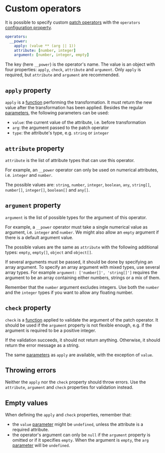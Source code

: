 # Custom operators

It is possible to specify custom
[patch operators](../client/query/patch.md#available-operators) with the
`operators` [configuration property](server/usage/configuration.md#properties).

```yml
operators:
  __power:
    apply: (value ** (arg || 1))
    attribute: [number, integer]
    argument: [number, integer, empty]
```

The key (here `__power`) is the operator's name. The value is an object with
four properties: `apply`, `check`, `attribute` and `argument`. Only `apply`
is required, but `attribute` and `argument` are recommended.

## `apply` property

`apply` is a [function](server/usage/functions.md) performing the transformation.
It must return the new value after the transformation has been applied.
Besides the regular [parameters](server/usage/functions.md#parameters), the
following parameters can be used:
  - `value`: the current value of the attribute, i.e. before transformation
  - `arg`: the argument passed to the patch operator
  - `type`: the attribute's type, e.g. `string` or `integer`

## `attribute` property

`attribute` is the list of attribute types that can use this operator.

For example, an `__power` operator can only be used on numerical attributes,
i.e. `integer` and `number`.

The possible values are: `string`, `number`, `integer`, `boolean`, `any`,
`string[]`, `number[]`, `integer[]`, `boolean[]` and `any[]`.

## `argument` property

`argument` is the list of possible types for the argument of this operator.

For example, a `__power` operator must take a single numerical value as
argument, i.e. `integer` and `number`. We might also allow an `empty`
argument if there is a default argument value.

The possible values are the same as `attribute` with the following additional
types: `empty`, `empty[]`, `object` and `object[]`.

If several arguments must be passed, it should be done by specifying an array
argument. To specify an array argument with mixed types, use several array
types. For example `argument: ['number[]', 'string[]']` requires the argument
to be an array containing either numbers, strings or a mix of them.

Remember that the `number` argument excludes integers. Use both the `number`
and the `integer` types if you want to allow any floating number.

## `check` property

`check` is a [function](server/usage/functions.md) applied to validate the argument
of the patch operator. It should be used if the `argument` property is not
flexible enough, e.g. if the argument is required to be a positive integer.

If the validation succeeds, it should not return anything. Otherwise, it
should return the error message as a string.

The same [parameters](server/usage/functions.md#parameters) as `apply` are available,
with the exception of `value`.

## Throwing errors

Neither the `apply` nor the `check` property should throw errors.
Use the `attribute`, `argument` and `check` properties for validation instead.

## Empty values

When defining the `apply` and `check` properties, remember that:
  - the `value` [parameter](server/usage/functions.md#parameters) might be
    `undefined`, unless the attribute is a required attribute.
  - the operator's argument can only be `null` if the `argument` property is
    omitted or if it specifies `empty`. When the argument is `empty`, the
    `arg` [parameter](server/usage/functions.md#parameters) will be `undefined`.
